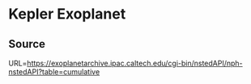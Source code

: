 # Kepler Exoplanet

## Source

URL=https://exoplanetarchive.ipac.caltech.edu/cgi-bin/nstedAPI/nph-nstedAPI?table=cumulative
